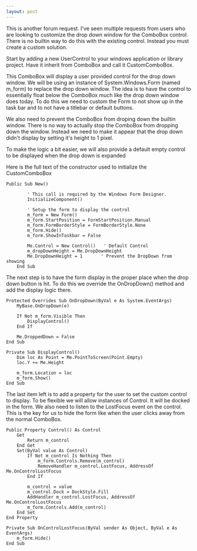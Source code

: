 ```yaml
---
layout: post
---
```

This is another forum request.  I've seen multiple requests from users who are looking to customize the drop down window for the ComboBox control.  There is no builtin way to do this with the existing control.  Instead you must create a custom solution.

Start by adding a new UserControl to your windows application or library project.  Have it inherit from ComboBox and call it CustomComboBox.

This ComboBox will display a user provided control for the drop down window.  We will be using an instance of System.Windows.Form (named m_form) to replace the drop down window.  The idea is to have the control to essentially float below the ComboBox much like the drop down window does today.  To do this we need to custom the Form to not show up in the task bar and to not have a titlebar or default buttons.

We also need to prevent the ComboBox from droping down the builtin window.  There is no way to actually stop the ComboBox from dropping down the window.  Instead we need to make it appear that the drop down didn't display by setting it's height to 1 pixel.

To make the logic a bit easier, we will also provide a default empty control to be displayed when the drop down is expanded

Here is the full text of the constructor used to initialize the CustomComboBox

``` vbnet
Public Sub New()

        ' This call is required by the Windows Form Designer.
        InitializeComponent()

        ' Setup the form to display the control
        m_form = New Form()
        m_form.StartPosition = FormStartPosition.Manual
        m_form.FormBorderStyle = FormBorderStyle.None
        m_form.Hide()
        m_form.ShowInTaskbar = False

        Me.Control = New Control()   ' Default Control
        m_dropDownHeight = Me.DropDownHeight
        Me.DropDownHeight = 1       ' Prevent the DropDown from showing
    End Sub
```

The next step is to have the form display in the proper place when the drop down button is hit. To do this we override the OnDropDown() method and add the display logic there.

``` vbnet
Protected Overrides Sub OnDropDown(ByVal e As System.EventArgs)
    MyBase.OnDropDown(e)

    If Not m_form.Visible Then
        DisplayControl()
    End If

    Me.DroppedDown = False
End Sub

Private Sub DisplayControl()
    Dim loc As Point = Me.PointToScreen(Point.Empty)
    loc.Y += Me.Height

    m_form.Location = loc
    m_form.Show()
End Sub
```


The last item left is to add a property for the user to set the custom control to display. To be flexible we will allow instances of Control. It will be docked in the form. We also need to listen to the LostFocus event on the control. This is the key for us to hide the form like when the user clicks away from the normal ComboBox.

``` vbnet
Public Property Control() As Control
    Get
        Return m_control
    End Get
    Set(ByVal value As Control)
        If Not m_control Is Nothing Then
            m_form.Controls.Remove(m_control)
            RemoveHandler m_control.LostFocus, AddressOf Me.OnControlLostFocus
        End If

        m_control = value
        m_control.Dock = DockStyle.Fill
        AddHandler m_control.LostFocus, AddressOf Me.OnControlLostFocus
        m_form.Controls.Add(m_control)
    End Set
End Property

Private Sub OnControlLostFocus(ByVal sender As Object, ByVal e As EventArgs)
    m_form.Hide()
End Sub
```

    

